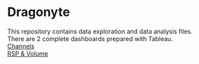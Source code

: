 # Dragonyte

This repository contains data exploration and data analysis files.</br>
There are 2 complete dashboards prepared with Tableau.</br>
[Channels](https://public.tableau.com/app/profile/emilia.genadieva/viz/channels_16801010508570/Dashboard1)</br>
[RSP & Volume](https://public.tableau.com/app/profile/emilia.genadieva/viz/RSPVolume/RSPVolume)

